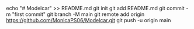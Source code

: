 echo "# Modelcar" >> README.md
git init
git add README.md
git commit -m "first commit"
git branch -M main
git remote add origin https://github.com/MonicaPS06/Modelcar.git
git push -u origin main
